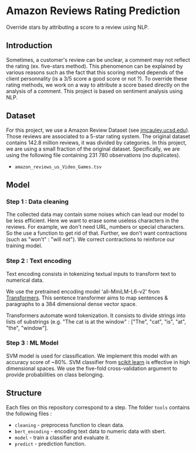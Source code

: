 # Amazon Reviews Rating Prediction

Override stars by attributing a score to a review using NLP.

## Introduction
Sometimes, a customer's review can be unclear, a comment may not reflect the rating (ex. five-stars method). 
This phenomenon can be explained by various reasons such as the fact that this scoring method depends of the client personnality (is a 3/5 score a good score or not ?). 
To override these rating methods, we work on a way to attribute a score based directly on the analysis of a comment. 
This project is based on sentiment analysis using NLP.

## Dataset
For this project, we use a Amazon Review Dataset (see [jmcauley.ucsd.edu](https://jmcauley.ucsd.edu/data/amazon/)). 
Those reviews are associated to a 5-star rating system.
The original dataset contains 142.8 million reviews, it was divided by categories.
In this project, we are using a small fraction of the original dataset. Specifically, we are using the following file containing 231 780 observations (no duplicates).

* `amazon_reviews_us_Video_Games.tsv`

## Model

### Step 1 : Data cleaning

The collected data may contain some noises which can lead our model to be less efficient. Here we want to erase some useless characters in the reviews.
For example, we don't need URL, numbers or special characters. So the use a function to get rid of that. Further, we don't want contractions (such as "won't" : "will not").
We correct contractions to reinforce our training model.

### Step 2 : Text encoding

Text encoding consists in tokenizing textual inputs to transform text to numerical data.

We use the pretrained encoding model 'all-MiniLM-L6-v2' from [Transformers](https://huggingface.co/sentence-transformers/all-MiniLM-L6-v2). This sentence transformer aims to 
map sentences & paragraphs to a 384 dimensional dense vector space. 

Transformers automate word tokenization. It consists to divide strings into lists of substrings 
(e.g. "The cat is at the window" : ["The", "cat", "is", "at", "the", "window"].

### Step 3 : ML Model

SVM model is used for classification. We implement this model with an accuracy score of ~80%. 
SVM classifier from [scikit learn](https://scikit-learn.org/stable/modules/svm.html) is effective in high dimensional
spaces. We use the five-fold cross-validation argument to provide probabilities on class belonging.


## Structure

Each files on this repository correspond to a step. The folder `tools` contains the following files : 
- `cleaning` - preprocess function to clean data. 
- `bert_encoding` - encoding text data to numeric data with sbert.
- `model` - train a classifier and evaluate it. 
- `predict` - prediction function. 
